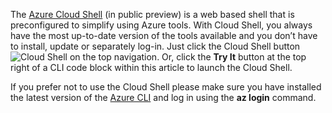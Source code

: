 
 The [Azure Cloud Shell](../articles/cloud-shell/quickstart.md) (in public preview) is a web based shell that is preconfigured to simplify using Azure tools. With Cloud Shell, you always have the most up-to-date version of the tools available and you don’t have to install, update or separately log-in. 
 Just click the Cloud Shell button ![Cloud Shell](./media/cloud-shell-try-it/cloud-shell.png) on the top navigation. Or, click the **Try It** button at the top right of a CLI code block within this article to launch the Cloud Shell.

If you prefer not to use the Cloud Shell please make sure you have installed the latest version of the [Azure CLI](/cli/azure/install-azure-cli) and log in using the **az login** command.







